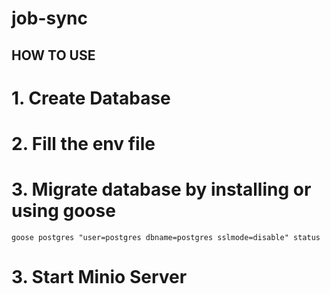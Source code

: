 # job-sync
## HOW TO USE

# 1. Create Database
# 2. Fill the env file
# 3. Migrate database by installing or using goose
`goose postgres "user=postgres dbname=postgres sslmode=disable" status`
# 3. Start Minio Server
